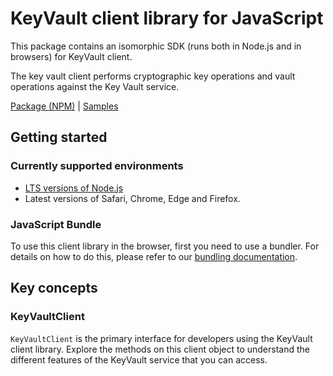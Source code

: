 # KeyVault client library for JavaScript

This package contains an isomorphic SDK (runs both in Node.js and in browsers) for KeyVault client.

The key vault client performs cryptographic key operations and vault operations against the Key Vault service.

[Package (NPM)](https://www.npmjs.com/package/@msinternal/keyvault-secrets) |
[Samples](https://github.com/Azure-Samples/azure-samples-js-management)

## Getting started

### Currently supported environments

- [LTS versions of Node.js](https://nodejs.org/about/releases/)
- Latest versions of Safari, Chrome, Edge and Firefox.





### JavaScript Bundle
To use this client library in the browser, first you need to use a bundler. For details on how to do this, please refer to our [bundling documentation](https://aka.ms/AzureSDKBundling).

## Key concepts

### KeyVaultClient

`KeyVaultClient` is the primary interface for developers using the KeyVault client library. Explore the methods on this client object to understand the different features of the KeyVault service that you can access.

